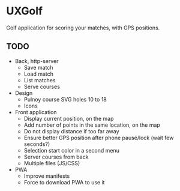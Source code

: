 # UXGolf

Golf application for scoring your matches, with GPS positions.

## TODO

- Back, http-server
  - Save match
  - Load match
  - List matches
  - Serve courses
- Design
  - Pulnoy course SVG holes 10 to 18
  - Icons
- Front application
  - Display current position, on the map
  - Add number of points in the same location, on the map
  - Do not display distance if too far away
  - Ensure better GPS position after phone pause/lock (wait few seconds?)
  - Selection start color in a second menu
  - Server courses from back
  - Multiple files (JS/CSS)
- PWA
  - Improve manifests
  - Force to download PWA to use it
